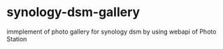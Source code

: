 # synology-dsm-gallery
immplement of photo gallery for synology dsm by using webapi of Photo Station
